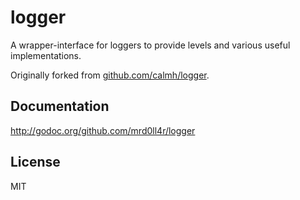 logger
======

A wrapper-interface for loggers to provide levels and various useful implementations.

Originally forked from [github.com/calmh/logger](http://github.com/camlh/logger).

Documentation
-------------

http://godoc.org/github.com/mrd0ll4r/logger

License
-------

MIT

